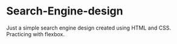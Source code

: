 # Search-Engine-design
Just a simple search engine design created using HTML and CSS. Practicing with flexbox.
